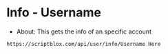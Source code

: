 # Info - Username
- About: This gets the info of an specific account


```
https://scriptblox.com/api/user/info/Username Here
```